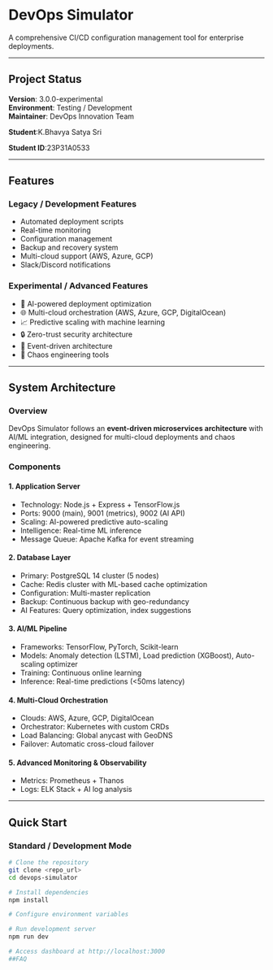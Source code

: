 # DevOps Simulator

A comprehensive CI/CD configuration management tool for enterprise deployments.

---

## Project Status
**Version**: 3.0.0-experimental  
**Environment**: Testing / Development  
**Maintainer**: DevOps Innovation Team

**Student**:K.Bhavya Satya Sri

**Student ID**:23P31A0533

---

## Features

### Legacy / Development Features
- Automated deployment scripts
- Real-time monitoring
- Configuration management
- Backup and recovery system
- Multi-cloud support (AWS, Azure, GCP)
- Slack/Discord notifications

### Experimental / Advanced Features
- 🤖 AI-powered deployment optimization
- 🌐 Multi-cloud orchestration (AWS, Azure, GCP, DigitalOcean)
- 📈 Predictive scaling with machine learning
- 🔒 Zero-trust security architecture
- 🌊 Event-driven architecture
- 🎯 Chaos engineering tools

---

## System Architecture

### Overview
DevOps Simulator follows an **event-driven microservices architecture** with AI/ML integration, designed for multi-cloud deployments and chaos engineering.

### Components

#### 1. Application Server
- Technology: Node.js + Express + TensorFlow.js
- Ports: 9000 (main), 9001 (metrics), 9002 (AI API)
- Scaling: AI-powered predictive auto-scaling
- Intelligence: Real-time ML inference
- Message Queue: Apache Kafka for event streaming

#### 2. Database Layer
- Primary: PostgreSQL 14 cluster (5 nodes)
- Cache: Redis cluster with ML-based cache optimization
- Configuration: Multi-master replication
- Backup: Continuous backup with geo-redundancy
- AI Features: Query optimization, index suggestions

#### 3. AI/ML Pipeline
- Frameworks: TensorFlow, PyTorch, Scikit-learn
- Models: Anomaly detection (LSTM), Load prediction (XGBoost), Auto-scaling optimizer
- Training: Continuous online learning
- Inference: Real-time predictions (<50ms latency)

#### 4. Multi-Cloud Orchestration
- Clouds: AWS, Azure, GCP, DigitalOcean
- Orchestrator: Kubernetes with custom CRDs
- Load Balancing: Global anycast with GeoDNS
- Failover: Automatic cross-cloud failover

#### 5. Advanced Monitoring & Observability
- Metrics: Prometheus + Thanos
- Logs: ELK Stack + AI log analysis

---

## Quick Start

### Standard / Development Mode
```bash
# Clone the repository
git clone <repo_url>
cd devops-simulator

# Install dependencies
npm install

# Configure environment variables

# Run development server
npm run dev

# Access dashboard at http://localhost:3000
##FAQ
